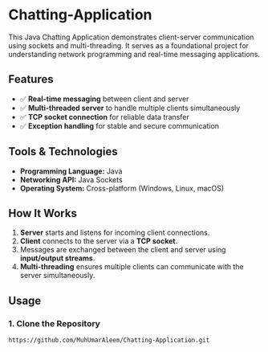 # Chatting-Application
This Java Chatting Application demonstrates client-server communication using sockets and multi-threading. It serves as a foundational project for understanding network programming and real-time messaging applications.
## Features
- ✅ **Real-time messaging** between client and server  
- ✅ **Multi-threaded server** to handle multiple clients simultaneously  
- ✅ **TCP socket connection** for reliable data transfer  
- ✅ **Exception handling** for stable and secure communication  

## Tools & Technologies
- **Programming Language:** Java  
- **Networking API:** Java Sockets  
- **Operating System:** Cross-platform (Windows, Linux, macOS)  

## How It Works
1. **Server** starts and listens for incoming client connections.  
2. **Client** connects to the server via a **TCP socket**.  
3. Messages are exchanged between the client and server using **input/output streams**.  
4. **Multi-threading** ensures multiple clients can communicate with the server simultaneously.  

## Usage
### 1. Clone the Repository
```bash
https://github.com/MuhUmarAleem/Chatting-Application.git
